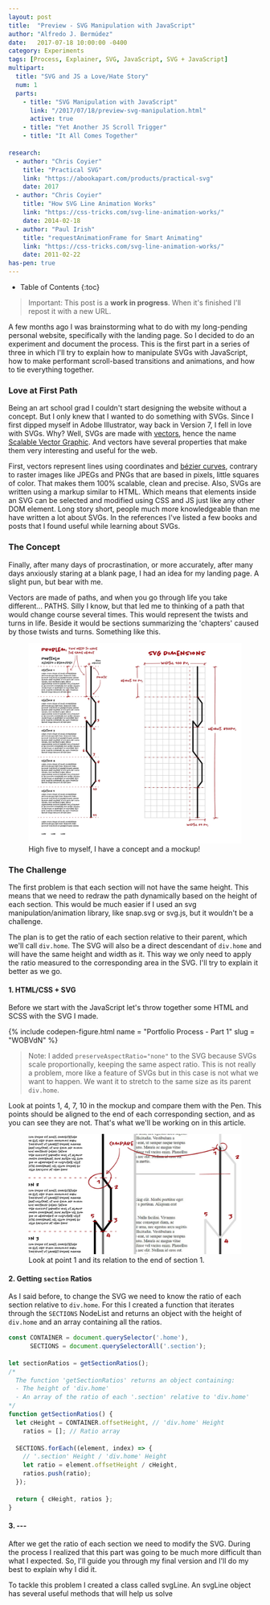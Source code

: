 ```yaml
---
layout: post
title:  "Preview - SVG Manipulation with JavaScript"
author: "Alfredo J. Bermúdez"
date:   2017-07-18 10:00:00 -0400
category: Experiments
tags: [Process, Explainer, SVG, JavaScript, SVG + JavaScript]
multipart:
  title: "SVG and JS a Love/Hate Story"
  num: 1
  parts:
    - title: "SVG Manipulation with JavaScript"
      link: "/2017/07/18/preview-svg-manipulation.html"
      active: true
    - title: "Yet Another JS Scroll Trigger"
    - title: "It All Comes Together"

research:
  - author: "Chris Coyier"
    title: "Practical SVG"
    link: "https://abookapart.com/products/practical-svg"
    date: 2017
  - author: "Chris Coyier"
    title: "How SVG Line Animation Works"
    link: "https://css-tricks.com/svg-line-animation-works/"
    date: 2014-02-18
  - author: "Paul Irish"
    title: "requestAnimationFrame for Smart Animating"
    link: "https://css-tricks.com/svg-line-animation-works/"
    date: 2011-02-22
has-pen: true
---
```

* Table of Contents
{:toc}

> Important: This post is a __work in progress__. When it's finished I'll repost it with a new URL.

A few months ago I was brainstorming what to do with my long-pending personal website, specifically with the landing page. So I decided to do an experiment and document the process. This is the first part in a series of three in which I'll try to explain how to manipulate SVGs with JavaScript, how to make performant scroll-based transitions and animations, and how to tie everything together.
<!--more-->

### Love at First Path

Being an art school grad I couldn't start designing the website without a concept. But I only knew that I wanted to do something with SVGs. Since I first dipped myself in Adobe Illustrator, way back in Version 7, I fell in love with SVGs. Why? Well, SVGs are made with [vectors][wiki-vectors], hence the name [Scalable Vector Graphic][wiki-svg]. And vectors have several properties that make them very interesting and useful for the web. 

First, vectors represent lines using coordinates and [bézier curves][wiki-bezier], contrary to raster images like JPEGs and PNGs that are based in pixels, little squares of color. That makes them 100% scalable, clean and precise. Also, SVGs are written using a markup similar to HTML. Which means that elements inside an SVG can be selected and modified using CSS and JS just like any other DOM element. Long story short, people much more knowledgeable than me have written a lot about SVGs. In the references I've listed a few books and posts that I found useful while learning about SVGs. 

### The Concept

Finally, after many days of procrastination, or more accurately, after many days anxiously staring at a blank page, I had an idea for my landing page. A slight pun, but bear with me.

Vectors are made of paths, and when you go through life you take different... PATHS. Silly I know, but that led me to thinking of a path that would change course several times. This would represent the twists and turns in life. Beside it would be sections summarizing the 'chapters' caused by those twists and turns. Something like this.

<figure class="image-figure">
  <img src="./mockup.jpg"
    alt="Landing page mockup.">
  <figcaption>High five to myself, I have a concept and a mockup!</figcaption>
</figure>

### The Challenge

The first problem is that each section will not have the same height. This means that we need to redraw the path dynamically based on the height of each section. This would be much easier if I used an svg manipulation/animation library, like snap.svg or svg.js, but it wouldn't be a challenge. 

The plan is to get the ratio of each section relative to their parent, which we'll call `div.home`. The SVG will also be a direct descendant of `div.home` and will have the same height and width as it. This way we only need to apply the ratio measured to the corresponding area in the SVG. I'll try to explain it better as we go.

#### 1. HTML/CSS + SVG

Before we start with the JavaScript let's throw together some HTML and SCSS with the SVG I made.

{% include codepen-figure.html
    name = "Portfolio Process - Part 1"
    slug = "WOBVdN" %}

> Note: I added `preserveAspectRatio="none"` to the SVG because SVGs scale proportionally, keeping the same aspect ratio. This is not really a problem, more like a feature of SVGs but in this case is not what we want to happen. We want it to stretch to the same size as its parent `div.home`.

Look at points 1, 4, 7, 10 in the mockup and compare them with the Pen. This points should be aligned to the end of each corresponding section, and as you can see they are not. That's what we'll be working on in this article.

<figure class="image-figure">
  <img src="./zoom.jpg"
    alt="Zoom comparing points in mockup and result.">
  <figcaption>Look at point 1 and its relation to the end of section 1.</figcaption>
</figure>

#### 2. Getting `section` Ratios

As I said before, to change the SVG we need to know the ratio of each section relative to `div.home`. For this I created a function that iterates through the `SECTIONS` NodeList and returns an object with the height of `div.home` and an array containing all the ratios.

``` js
const CONTAINER = document.querySelector('.home'),
      SECTIONS = document.querySelectorAll('.section');

let sectionRatios = getSectionRatios();
/*
  The function 'getSectionRatios' returns an object containing:
  - The height of 'div.home'
  - An array of the ratio of each '.section' relative to 'div.home'
*/
function getSectionRatios() {
  let cHeight = CONTAINER.offsetHeight, // 'div.home' Height
    ratios = []; // Ratio array

  SECTIONS.forEach((element, index) => {
    // '.section' Height / 'div.home' Height
    let ratio = element.offsetHeight / cHeight, 
    ratios.push(ratio);
  });

  return { cHeight, ratios };
}
```
#### 3. ---

After we get the ratio of each section we need to modify the SVG. During the process I realized that this part was going to be much more difficult than what I expected. So, I'll guide you through my final version and I'll do my best to explain why I did it.

To tackle this problem I created a class called svgLine. An svgLine object has several useful methods that will help us solve  

[how-svg-line]: https://css-tricks.com/svg-line-animation-works/
[wiki-vectors]: https://en.wikipedia.org/wiki/Vector_graphics
[wiki-svg]: https://en.wikipedia.org/wiki/Scalable_Vector_Graphics
[wiki-bezier]: https://en.wikipedia.org/wiki/B%C3%A9zier_curve
[practical-svg]: https://abookapart.com/products/practical-svg
